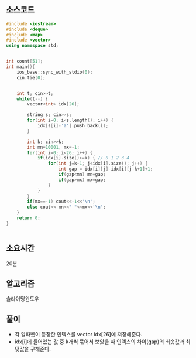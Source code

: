 ## 소스코드
```cpp
#include <iostream>
#include <deque>
#include <map>
#include <vector>
using namespace std;


int count[51];
int main(){
    ios_base::sync_with_stdio(0);
    cin.tie(0);


    int t; cin>>t;
    while(t--) {
        vector<int> idx[26];

        string s; cin>>s;
        for(int i=0; i<s.length(); i++) {
            idx[s[i]-'a'].push_back(i);
        }

        int k; cin>>k;
        int mn=10001, mx=-1;
        for(int i=0; i<26; i++) {
            if(idx[i].size()>=k) { // 0 1 2 3 4
                for(int j=k-1; j<idx[i].size(); j++) {
                    int gap = idx[i][j]-idx[i][j-k+1]+1;
                    if(gap<mn) mn=gap;
                    if(gap>mx) mx=gap;
                }
            }
        }
        if(mx==-1) cout<<-1<<'\n';
        else cout<< mn<<" "<<mx<<'\n';
    }
    return 0;
}



```


## 소요시간
20분


## 알고리즘
슬라이딩윈도우

## 풀이

 * 각 알파벳이 등장한 인덱스를 vector<int> idx[26]에 저장해준다.
 * idx[i]에 들어있는 값 중 k개씩 묶어서 보았을 때 인덱스의 차이(gap)의 최솟값과 최댓값을 구해준다.